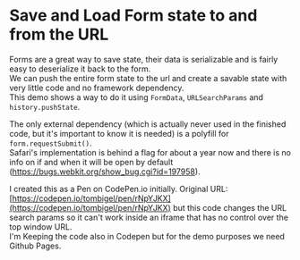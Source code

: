 # Save and Load Form state to and from the URL

Forms are a great way to save state, their data is serializable and is fairly easy to deserialize it back to the form.  
We can push the entire form state to the url and create a savable state with very little code and no framework dependency.  
This demo shows a way to do it using `FormData`, `URLSearchParams` and `history.pushState`.  

The only external dependency (which is actually never used in the finished code, but it's important to know it is needed) is a polyfill for `form.requestSubmit()`.  
Safari's implementation is behind a flag for about a year now and there is no info on if and when it will be open by default (<https://bugs.webkit.org/show_bug.cgi?id=197958>).

I created this as a Pen on CodePen.io initially. Original URL: [https://codepen.io/tombigel/pen/rNpYJKX](https://codepen.io/tombigel/pen/rNpYJKX) but this code changes the URL search params so it can't work inside an iframe that has no control over the top window URL.  
I'm Keeping the code also in Codepen but for the demo purposes we need Github Pages.
